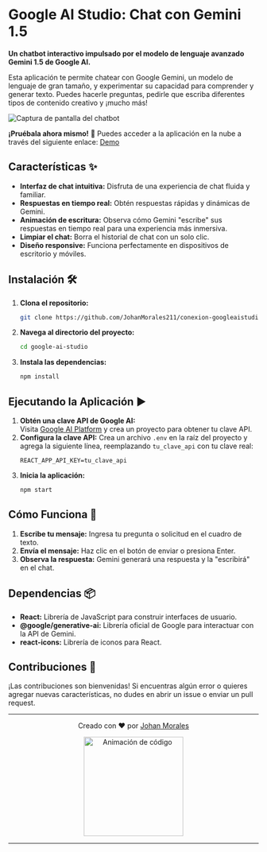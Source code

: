 # Google AI Studio: Chat con Gemini 1.5 

**Un chatbot interactivo impulsado por el modelo de lenguaje avanzado Gemini 1.5 de Google AI.**

Esta aplicación te permite chatear con Google Gemini, un modelo de lenguaje de gran tamaño, y experimentar su capacidad para comprender y generar texto. Puedes hacerle preguntas, pedirle que escriba diferentes tipos de contenido creativo y ¡mucho más!

![Captura de pantalla del chatbot](https://storage.googleapis.com/gweb-cloudblog-publish/images/IO23_Blog_Images-09.max-2500x2500.jpg)

**¡Pruébala ahora mismo!** 🚀 Puedes acceder a la aplicación en la nube a través del siguiente enlace: [Demo](https://9hhmd2.csb.app/)

## Características ✨

* **Interfaz de chat intuitiva:** Disfruta de una experiencia de chat fluida y familiar.
* **Respuestas en tiempo real:** Obtén respuestas rápidas y dinámicas de Gemini.
* **Animación de escritura:** Observa cómo Gemini "escribe" sus respuestas en tiempo real para una experiencia más inmersiva.
* **Limpiar el chat:** Borra el historial de chat con un solo clic.
* **Diseño responsive:**  Funciona perfectamente en dispositivos de escritorio y móviles.

## Instalación 🛠️

1. **Clona el repositorio:**
   ```bash
   git clone https://github.com/JohanMorales211/conexion-googleaistudio-api.git
   ```
2. **Navega al directorio del proyecto:**
   ```bash
   cd google-ai-studio
   ```
3. **Instala las dependencias:**
   ```bash
   npm install 
   ```

## Ejecutando la Aplicación ▶️

1. **Obtén una clave API de Google AI:**  
   Visita [Google AI Platform](https://cloud.google.com/ai-platform/) y crea un proyecto para obtener tu clave API.
2. **Configura la clave API:**
   Crea un archivo `.env` en la raíz del proyecto y agrega la siguiente línea, reemplazando `tu_clave_api` con tu clave real:
   ```
   REACT_APP_API_KEY=tu_clave_api 
   ```
3. **Inicia la aplicación:**
   ```bash
   npm start
   ```

## Cómo Funciona 🔄

1. **Escribe tu mensaje:** Ingresa tu pregunta o solicitud en el cuadro de texto.
2. **Envía el mensaje:** Haz clic en el botón de enviar o presiona Enter.
3. **Observa la respuesta:** Gemini generará una respuesta y la "escribirá" en el chat.

## Dependencias 📦

* **React:**  Librería de JavaScript para construir interfaces de usuario.
* **@google/generative-ai:** Librería oficial de Google para interactuar con la API de Gemini.
* **react-icons:**  Librería de iconos para React.

## Contribuciones 🤝

¡Las contribuciones son bienvenidas! Si encuentras algún error o quieres agregar nuevas características, no dudes en abrir un issue o enviar un pull request.

---

<div align="center">
  <p>Creado con ❤️ por <a href="https://github.com/JohanMorales211" target="_blank">Johan Morales</a></p>
  <img src="https://media.giphy.com/media/SWoSkN6DxTszq/giphy.gif" width="200" alt="Animación de código">
</div>

---
